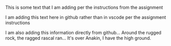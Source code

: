 This is some text that I am adding per the instructions from the assignment

I am adding this text here in github rather than in vscode per the assignment instructions

I am also adding this information directly from github...
Around the rugged rock, the ragged rascal ran...
It's over Anakin, I have the high ground.
